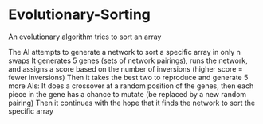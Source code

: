 # Evolutionary-Sorting
An evolutionary algorithm tries to sort an array

The AI attempts to generate a network to sort a specific array in only n swaps
It generates 5 genes (sets of network pairings), runs the network, and assigns a score based on the number of inversions (higher score = fewer inversions)
Then it takes the best two to reproduce and generate 5 more AIs:
It does a crossover at a random position of the genes, then each piece in the gene has a chance to mutate (be replaced by a new random pairing)
Then it continues with the hope that it finds the network to sort the specific array
